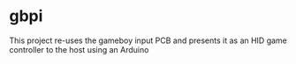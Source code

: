 # gbpi

This project re-uses the gameboy input PCB and presents it as an HID game controller to the host using an Arduino
